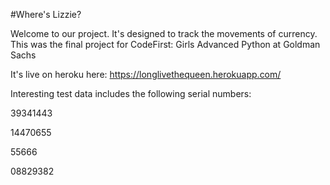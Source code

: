 #Where's Lizzie?

Welcome to our project. It's designed to track the movements of currency.
This was the final project for CodeFirst: Girls Advanced Python at Goldman Sachs

It's live on heroku here:
https://longlivethequeen.herokuapp.com/

Interesting test data includes the following serial numbers:

39341443

14470655

55666

08829382
